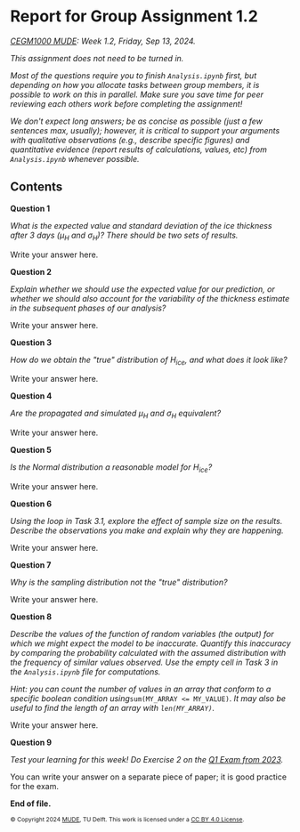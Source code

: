 # Report for Group Assignment 1.2

*[CEGM1000 MUDE](http://mude.citg.tudelft.nl/): Week 1.2, Friday, Sep 13, 2024.*

_This assignment does not need to be turned in._

_Most of the questions require you to finish `Analysis.ipynb` first, but depending on how you allocate tasks between group members, it is possible to work on this in parallel. Make sure you save time for peer reviewing each others work before completing the assignment!_

_We don't expect long answers; be as concise as possible (just a few sentences max, usually); however, it is critical to support your arguments with qualitative observations (e.g., describe specific figures) and quantitative evidence (report results of calculations, values, etc) from `Analysis.ipynb` whenever possible._

## Contents

**Question 1**

_What is the expected value and standard deviation of the ice thickness after 3 days ($\mu_H$ and $\sigma_H$)? There should be two sets of results._

Write your answer here.

**Question 2**

_Explain whether we should use the expected value for our prediction, or whether we should also account for the variability of the thickness estimate in the subsequent phases of our analysis?_

Write your answer here.

**Question 3**

_How do we obtain the "true" distribution of $H_{ice}$, and what does it look like?_

Write your answer here.

**Question 4**

_Are the propagated and simulated $\mu_H$ and $\sigma_H$ equivalent?_

Write your answer here.

**Question 5**

_Is the Normal distribution a reasonable model for $H_{ice}$?_

Write your answer here.

**Question 6**

_Using the loop in Task 3.1, explore the effect of sample size on the results. Describe the observations you make and explain why they are happening._

Write your answer here.

**Question 7**

_Why is the sampling distribution not the "true" distribution?_ 

Write your answer here.

**Question 8**

_Describe the values of the function of random variables (the output) for which we might expect the model to be inaccurate. Quantify this inaccuracy by comparing the probability calculated with the assumed distribution with the frequency of similar values observed. Use the empty cell in Task 3 in the `Analysis.ipynb` file for computations._

_Hint: you can count the number of values in an array that conform to a specific boolean condition using_`sum(MY_ARRAY <= MY_VALUE)`. _It may also be useful to find the length of an array with `len(MY_ARRAY)`._

Write your answer here.

**Question 9**

_Test your learning for this week! Do Exercise 2 on the [Q1 Exam from 2023](https://mude.citg.tudelft.nl/2024/files/Exams/23_Q1.html)._

You can write your answer on a separate piece of paper; it is good practice for the exam.

**End of file.**

<span style="font-size: 75%">
&copy; Copyright 2024 <a rel="MUDE" href="http://mude.citg.tudelft.nl/">MUDE</a>, TU Delft. This work is licensed under a <a rel="license" href="http://creativecommons.org/licenses/by/4.0/">CC BY 4.0 License</a>.